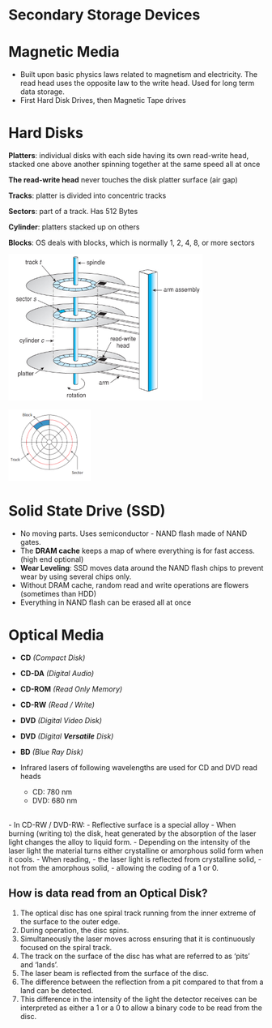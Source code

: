 # Secondary Storage Devices

# Magnetic Media

- Built upon basic physics laws related to magnetism and electricity. The read head uses the opposite law to the write head. Used for long term data storage.
- First Hard Disk Drives, then Magnetic Tape drives

# Hard Disks

**Platters**: individual disks with each side having its own read-write head, stacked one above another spinning together at the same speed all at once

**The read-write head** never touches the disk platter surface (air gap)

**Tracks**: platter is divided into concentric tracks

**Sectors**: part of a track. Has 512 Bytes

**Cylinder**: platters stacked up on others

**Blocks**: OS deals with blocks, which is normally 1, 2, 4, 8, or more sectors


![cc64f15907c77e055743a8464a7ff82a.png](../../_resources/cc64f15907c77e055743a8464a7ff82a.png)

![1b62911a5c542e7e3b2217c4b3bb5ddf.png](../../_resources/1b62911a5c542e7e3b2217c4b3bb5ddf.png)

# Solid State Drive (SSD)


- No moving parts. Uses semiconductor - NAND flash made of NAND gates. 
- The **DRAM cache** keeps a map of where everything is for fast access. (high end optional)
- **Wear Leveling**: SSD moves data around the NAND flash chips to prevent wear by using several chips only.
- Without DRAM cache, random read and write operations are flowers (sometimes than HDD)
- Everything in NAND flash can be erased all at once

# Optical Media

- **CD** *(Compact Disk)* 
-  **CD-DA** *(Digital Audio)*
-  **CD-ROM** *(Read Only Memory)* 
-  **CD-RW** *(Read / Write)* 
-  **DVD** *(Digital Video Disk)*  
-  **DVD** *(Digital **Versatile** Disk)* 
-  **BD** *(Blue Ray Disk)*

- Infrared lasers of following wavelengths are used for CD and DVD read heads
	- CD: 780 nm
	- DVD: 680 nm
<br>
- In CD-RW / DVD-RW:
	- Reflective surface is a special alloy
	- When burning (writing to) the disk, heat generated by the absorption of the laser light changes the alloy to liquid form.
	- Depending on the intensity of the laser light the material turns either crystalline or amorphous solid form when it cools.
	- When reading, 
		- the laser light is reflected from crystalline solid,
		- not from the amorphous solid, 
		- allowing the coding of a 1 or 0.

## How is data read from an Optical Disk?

1. The optical disc has one spiral track running from the inner extreme of the surface to the outer edge. 
2. During operation, the disc spins. 
3. Simultaneously the laser moves across ensuring that it is continuously focused on the spiral track. 
4. The track on the surface of the disc has what are referred to as ‘pits’ and ‘lands’. 
5. The laser beam is reflected from the surface of the disc. 
6. The difference between the reflection from a pit compared to that from a land can be detected. 
7. This difference in the intensity of the light the detector receives can be interpreted as either a 1 or a 0 to allow a binary code to be read from the disc.















